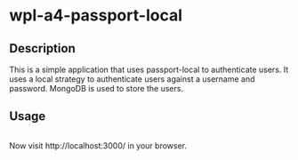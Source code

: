 # wpl-a4-passport-local

## Description

This is a simple application that uses passport-local to authenticate users. It uses a local strategy to authenticate users against a username and password. MongoDB is used to store the users.

## Usage

```

```

Now visit http://localhost:3000/ in your browser.
